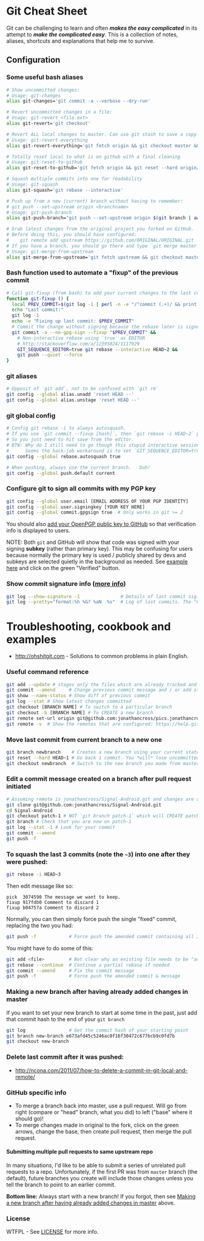 Git Cheat Sheet
=======================

Git can be challenging to learn and often _**makes the easy complicated**_ in its attempt to _**make the complicated easy**_. This is a collection of notes, aliases, shortcuts and explanations that help me to survive.

## Configuration

### Some useful bash aliases
```bash
# Show uncommitted changes:
# Usage: git-changes
alias git-changes='git commit -a --verbose --dry-run'

# Revert uncommitted changes in a file:
# Usage: git-revert <file.ext>
alias git-revert='git checkout'

# Revert ALL local changes to master. Can use git stash to save a copy.
# Usage: git-revert-everything
alias git-revert-everything='git fetch origin && git checkout master && git reset --hard origin/master'

# Totally reset local to what is on github with a final cleaning
# Usage: git-reset-to-github
alias git-reset-to-github='git fetch origin && git reset --hard origin/master && git clean -ffdx'

# Squash multiple commits into one for readability
# Usage: git-squash
alias git-squash='git rebase --interactive'

# Push up from a new (current) branch without having to remember:
# git push --set-upstream origin <branchname>
# Usage: git-push-branch
alias git-push-branch="git push --set-upstream origin $(git branch | awk '/^\* / { print $2 }') > /dev/null"

# Grab latest changes from the original project you forked on GitHub.
# Before doing this, you should have configured:
#    git remote add upstream https://github.com/ORIGINAL/ORIGINAL.git
# If you have a branch, you should go there and type `git merge master`.
# Usage: git-merge-from-upstream
alias git-merge-from-upstream='git fetch upstream && git checkout master && git merge upstream/master'

```

### Bash function used to automate a "fixup" of the previous commit
```bash
# Call git-fixup (from bash) to add your current changes to the last commit and force push.
function git-fixup () {
  local PREV_COMMIT=$(git log -1 | perl -n -e "/^commit (.+)/ && print \"\$1\n\"")
  echo "Last commit:"
  git log -1
  echo -e "Fixing up last commit: $PREV_COMMIT"
  # Commit the change without signing because the rebase later is signed.
  git commit -a --no-gpg-sign --fixup "$PREV_COMMIT" &&
    # Non-interactive rebase using `true` as EDITOR
    # http://stackoverflow.com/a/12395024/1117929
    GIT_SEQUENCE_EDITOR=true git rebase --interactive HEAD~2 &&
    git push --quiet --force
}
```

### git aliases
```bash
# Opposit of `git add`, not to be confused with `git rm`
git config --global alias.unadd 'reset HEAD --'
git config --global alias.unstage 'reset HEAD --'
```

### git global config
```bash
# Config git rebase -i to always autosquash.
# If you use `git commit --fixup [hash]`, then `git rebase -i HEAD~2` you will see that it marks the fixup items.
# So you just need to hit save from the editor.
# BTW: Why do I still need to go though this stupid interactive session when using "autosquash"!?
#      Seems the hack-job workaround is to set `GIT_SEQUENCE_EDITOR=true`... see `git-fixup` above.
git config --global rebase.autosquash true

# When pushing, always use the current branch.   Duh!
git config --global push.default current
```

### Configure git to sign all commits with my PGP key
```bash
git config --global user.email [EMAIL ADDRESS OF YOUR PGP IDENTITY]
git config --global user.signingkey [YOUR KEY HERE]
git config --global commit.gpgsign true  # Only works in git >= 2
```

You should also [add your OpenPGP public key to GitHub](https://github.com/settings/keys) so that verification info is displayed to users.

NOTE: Both `git` and GitHub will show that code was signed with your signing **subkey** (rather than primary key).  This may be confusing for users because normally the primary key is used / publicly shared by devs and subkeys are selected quietly in the background as needed.  See [example here](https://github.com/jonathancross/j-renamer/commit/e93093aa5d87a33b0758b1614c31d70aae7999ed) and click on the green "Verified" button.

### Show commit signature info ([more info](https://git-scm.com/book/en/v2/Git-Tools-Signing-Your-Work))
```bash
git log --show-signature -1               # Details of last commit sig.
git log --pretty="format:%h %G? %aN  %s"  # Log of last commits. The "G" means good signature, "N" means no sig.
```

Troubleshooting, cookbook and examples
==============================

* http://ohshitgit.com - Solutions to common problems in plain English.

### Useful command reference
```bash
git add --update # stages only the files which are already tracked and not new
git commit --amend     # Change previous commit message and / or add staged files.
git show --name-status # Show diff of previous commit
git log --stat # Show latest changes committed
git checkout [BRANCH NAME] # To switch to a particular branch
git checkout -b [BRANCH NAME] # To CREATE a new branch
git remote set-url origin git@github.com:jonathancross/pics.jonathancross.com.git # Allow git push via ssh without password
git remote -v  # Show the remotes that are configured: https://help.github.com/articles/fork-a-repo/
```

### Move last commit from current branch to a new one
```bash
git branch newbranch    # Creates a new branch using your current state in master
git reset --hard HEAD~1 # Go back 1 commit. You *will* lose uncommitted work.
git checkout newbranch  # Switch to the new branch you made from master.
```

### Edit a commit message created on a branch after pull request initiated
```bash
# Assuming remote is jonathancross/Signal-Android.git and changes are on branch patch-1
git clone git@github.com:jonathancross/Signal-Android.git
cd Signal-Android
git checkout patch-1 # NOT `git branch patch-1` which will CREATE patch-1!!!!!!!!!
git branch # Check that you are now on patch-1
git log --stat -1 # Look for your commit
git commit --amend
git push -f
```


### To squash the last 3 commits (note the `~3`) into one after they were pushed:
```bash
git rebase -i HEAD~3
```

Then edit message like so:
```
pick  3074590 The message we want to keep.
fixup 917fdb0 Comment to discard 1
fixup b04757a Comment to discard 2
```

Normally, you can then simply force push the single "fixed" commit, replacing the two you had:
```bash
git push -f            # Force push the amended commit containing all 3 changes under one commit.
```

You might have to do some of this:
```bash
git add <file>         # Not clear why an existing file needs to be "added", but this is the way to mark resolution of conflicts.
git rebase --continue  # Continue a partial rebase if needed
git commit --amend     # Fix the commit message
git push -f            # Force push the amended commit & message
```

### Making a new branch after having already added changes in master
If you want to set your new branch to start at some time in the past, just add that commit hash to the end of your `git branch`
```bash
git log                # Get the commit hash of your starting point
git branch new-branch e673afd45c5246ac0f16f30472c677bcb9c0fd7b
git checkout new-branch
```

### Delete last commit after it was pushed:

* http://ncona.com/2011/07/how-to-delete-a-commit-in-git-local-and-remote/

### GitHub specific info
* To merge a branch back into master, use a pull request.  Will go from right (compare or "head" branch, what you did) to left ("base" where it should go)!
* To merge changes made in original to the fork, click on the green arrows, change the base, then create pull request, then merge the pull request.

#### Submitting multiple pull requests to same upstream repo
In many situations, I'd like to be able to submit a series of unrelated pull requests to a repo.
Unfortunately, if the first PR was from `master` branch (the default), future branches you create will include those changes unless you tell the branch to point to an earlier commit.

**Bottom line:** Always start with a new branch!  If you forgot, then see [Making a new branch after having already added changes in master](#making-a-new-branch-after-having-already-added-changes-in-master) above.

### License

WTFPL - See [LICENSE](https://github.com/jonathancross/jc-docs/blob/master/LICENSE) for more info.
